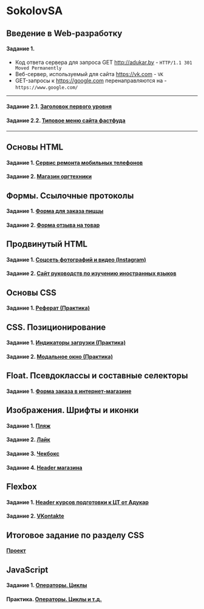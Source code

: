 ﻿﻿﻿﻿﻿﻿﻿﻿﻿﻿﻿﻿﻿﻿﻿﻿﻿﻿﻿﻿﻿﻿﻿﻿﻿﻿﻿﻿﻿﻿﻿﻿﻿﻿﻿﻿﻿﻿﻿﻿﻿﻿﻿﻿﻿﻿﻿﻿﻿﻿﻿﻿﻿﻿﻿﻿﻿﻿﻿﻿﻿﻿﻿﻿﻿﻿﻿﻿﻿﻿﻿﻿﻿﻿﻿
# SokolovSA

## Введение в Web-разработку
#### Задание 1.
* Код ответа сервера для запроса GET http://adukar.by - `HTTP/1.1 301 Moved Permanently`
* Веб-сервер, используемый для сайта https://vk.com - `VK` 
* GET-запросы к https://google.com перенаправляются на - `https://www.google.com/` 
***
#### Задание 2.1. [Заголовок первого уровня](https://codepen.io/semyon-sokolov/pen/xvyrox)  
#### Задание 2.2. [Типовое меню сайта фастфуда](https://codepen.io/semyon-sokolov/pen/rXqwXg)
***
## Основы HTML
#### Задание 1. [Сервис ремонта мобильных телефонов](https://github.com/AdukarIT/SokolovSA/tree/master/HTML/Homework-2/Task-1)
#### Задание 2. [Магазин оргтехники](https://github.com/AdukarIT/SokolovSA/tree/master/HTML/Homework-2/Task-2)
## Формы. Ссылочные протоколы
#### Задание 1. [Форма для заказа пиццы](https://codepen.io/semyon-sokolov/pen/mdbOyaj)
#### Задание 2. [Форма отзыва на товар](https://codepen.io/semyon-sokolov/pen/KKPNxaJ)
## Продвинутый HTML
#### Задание 1. [Соцсеть фотографий и видео (Instagram)](https://github.com/AdukarIT/SokolovSA/tree/master/HTML/Homework-4/Task-1)
#### Задание 2. [Сайт руководств по изучению иностранных языков](https://github.com/AdukarIT/SokolovSA/tree/master/HTML/Homework-4/Task-2)
## Основы CSS
#### Задание 1. [Реферат (Практика)](https://codepen.io/semyon-sokolov/pen/BaBdgoV)
## CSS. Позиционирование
#### Задание 1. [Индикаторы загрузки (Практика)](https://codepen.io/semyon-sokolov/pen/OJLxQqj)
#### Задание 2. [Модальное окно (Практика)](https://codepen.io/semyon-sokolov/pen/NWKaLeN)
## Float. Псевдоклассы и составные селекторы
#### Задание 1. [Форма заказа в интернет-магазине](https://github.com/AdukarIT/SokolovSA/tree/master/CSS/Homework-5_blocks/Task)
## Изображения. Шрифты и иконки
#### Задание 1. [Пляж](https://github.com/AdukarIT/SokolovSA/tree/master/CSS/Homework-6_styles/task_1_beach)
#### Задание 2. [Лайк](https://github.com/AdukarIT/SokolovSA/tree/master/CSS/Homework-6_styles/task_2_like)
#### Задание 3. [Чекбокс](https://github.com/AdukarIT/SokolovSA/tree/master/CSS/Homework-6_styles/task_3_checkbox)
#### Задание 4. [Header магазина](https://github.com/AdukarIT/SokolovSA/tree/master/CSS/Homework-6_styles/task_4_header)
## Flexbox
#### Задание 1. [Header курсов подготовки к ЦТ от Адукар](https://github.com/AdukarIT/SokolovSA/tree/master/CSS/Homework-7_flexbox/adukar)
#### Задание 2. [VKontakte](https://github.com/AdukarIT/SokolovSA/tree/master/CSS/Homework-7_flexbox/vk)
## Итоговое задание по разделу CSS 
#### [Проект](https://github.com/AdukarIT/SokolovSA/tree/master/CSS/Project)
## JavaScript
#### Задание 1. [Операторы. Циклы](https://github.com/AdukarIT/SokolovSA/tree/master/JS/HW_1)
#### Практика. [Операторы. Циклы и т.д.](https://github.com/AdukarIT/SokolovSA/tree/master/JS/Practice)
















































































































